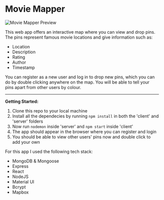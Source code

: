 # Movie Mapper

![Movie Mapper Preview](https://i.ibb.co/306bJVS/mapper.png)

This web app offers an interactive map where you can view and drop pins. The pins represent famous movie locations and give information such as:

* Location
* Description
* Rating
* Author
* Timestamp

You can register as a new user and log in to drop new pins, which you can do by double clicking anywhere on the map. You will be able to tell your pins apart from other users by colour.
___

**Getting Started:**

 1. Clone this repo to your local machine
 2. Install all the dependecies by running `npm install` in both the 'client' and 'server' folders
 3. Now run `nodemon` inside 'server' and `npm start` inside 'client'
 4. The app should appear in the browser where you can register and login
 5. You should be able to view other users' pins now and double click to add your own

For this app I used the following tech stack:

* MongoDB & Mongoose
* Express
* React
* NodeJS
* Material UI
* Bcrypt
* Mapbox

